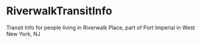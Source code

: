 # RiverwalkTransitInfo
Transit Info for people living in Riverwalk Place, part of Port Imperial in West New York, NJ
